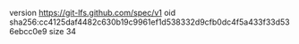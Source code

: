 version https://git-lfs.github.com/spec/v1
oid sha256:cc4125daf4482c630b19c9961ef1d538332d9cfb0dc4f5a433f33d536ebcc0e9
size 34
